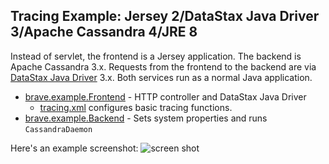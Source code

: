 ## Tracing Example: Jersey 2/DataStax Java Driver 3/Apache Cassandra 4/JRE 8

Instead of servlet, the frontend is a Jersey application. The backend is Apache Cassandra 3.x.
Requests from the frontend to the backend are via [DataStax Java Driver](https://github.com/datastax/java-driver) 3.x.
Both services run as a normal Java application.

* [brave.example.Frontend](src/main/java/brave/example/Frontend.java) - HTTP controller and DataStax Java Driver
  * [tracing.xml](src/main/resources/tracing.xml) configures basic tracing functions. 
* [brave.example.Backend](src/main/java/brave/example/Backend.java) - Sets system properties and runs `CassandraDaemon`

Here's an example screenshot:
![screen shot](https://user-images.githubusercontent.com/64215/100691758-581f8780-33c4-11eb-8451-2ad9c52a0e08.png)
